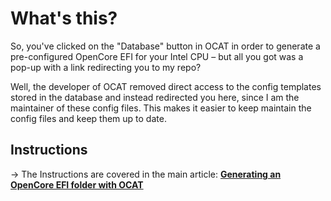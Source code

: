 # What's this?

So, you've clicked on the "Database" button in OCAT in order to generate a pre-configured OpenCore EFI for your Intel CPU – but all you got was a pop-up with a link redirecting you to my repo?

Well, the developer of OCAT removed direct access to the config templates stored in the database and instead redirected you here, since I am the maintainer of these config files. This makes it easier to keep maintain the config files and keep them up to date.

## Instructions
&rarr; The Instructions are covered in the main article: [**Generating an OpenCore EFI folder with OCAT**](https://github.com/5T33Z0/OC-Little-Translated/tree/main/F_Desktop_EFIs)



